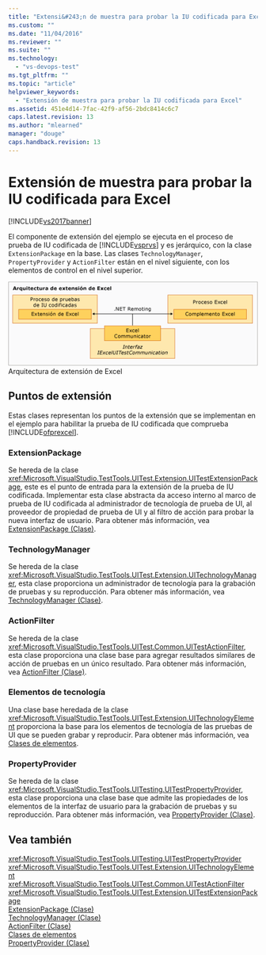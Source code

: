 ```yaml
---
title: "Extensi&#243;n de muestra para probar la IU codificada para Excel | Microsoft Docs"
ms.custom: ""
ms.date: "11/04/2016"
ms.reviewer: ""
ms.suite: ""
ms.technology: 
  - "vs-devops-test"
ms.tgt_pltfrm: ""
ms.topic: "article"
helpviewer_keywords: 
  - "Extensión de muestra para probar la IU codificada para Excel"
ms.assetid: 451e4d14-7fac-42f9-af56-2bdc8414c6c7
caps.latest.revision: 13
ms.author: "mlearned"
manager: "douge"
caps.handback.revision: 13
---
```

# Extensi&#243;n de muestra para probar la IU codificada para Excel
[!INCLUDE[vs2017banner](../code-quality/includes/vs2017banner.md)]

El componente de extensión del ejemplo se ejecuta en el proceso de prueba de IU codificada de [!INCLUDE[vsprvs](../code-quality/includes/vsprvs_md.md)] y es jerárquico, con la clase `ExtensionPackage` en la base.  Las clases `TechnologyManager`, `PropertyProvider` y `ActionFilter` están en el nivel siguiente, con los elementos de control en el nivel superior.  
  
 ![Arquitectura de extension de pruebas para Excel](../test/media/excel_extarch.png "Excel\_ExtArch")  
Arquitectura de extensión de Excel  
  
## Puntos de extensión  
 Estas clases representan los puntos de la extensión que se implementan en el ejemplo para habilitar la prueba de IU codificada que comprueba [!INCLUDE[ofprexcel](../test/includes/ofprexcel_md.md)].  
  
### ExtensionPackage  
 Se hereda de la clase <xref:Microsoft.VisualStudio.TestTools.UITest.Extension.UITestExtensionPackage>, este es el punto de entrada para la extensión de la prueba de IU codificada.  Implementar esta clase abstracta da acceso interno al marco de prueba de IU codificada al administrador de tecnología de prueba de UI, al proveedor de propiedad de prueba de UI y al filtro de acción para probar la nueva interfaz de usuario.  Para obtener más información, vea [ExtensionPackage \(Clase\)](../test/sample-excel-extension-extensionpackage-class.md).  
  
### TechnologyManager  
 Se hereda de la clase <xref:Microsoft.VisualStudio.TestTools.UITest.Extension.UITechnologyManager>, esta clase proporciona un administrador de tecnología para la grabación de pruebas y su reproducción.  Para obtener más información, vea [TechnologyManager \(Clase\)](../test/sample-excel-extension-technologymanager-class.md).  
  
### ActionFilter  
 Se hereda de la clase <xref:Microsoft.VisualStudio.TestTools.UITest.Common.UITestActionFilter>, esta clase proporciona una clase base para agregar resultados similares de acción de pruebas en un único resultado.  Para obtener más información, vea [ActionFilter \(Clase\)](../test/sample-excel-extension-actionfilter-class.md).  
  
### Elementos de tecnología  
 Una clase base heredada de la clase <xref:Microsoft.VisualStudio.TestTools.UITest.Extension.UITechnologyElement> proporciona la base para los elementos de tecnología de las pruebas de UI que se pueden grabar y reproducir.  Para obtener más información, vea [Clases de elementos](../test/sample-excel-extension-element-classes.md).  
  
### PropertyProvider  
 Se hereda de la clase <xref:Microsoft.VisualStudio.TestTools.UITesting.UITestPropertyProvider>, esta clase proporciona una clase base que admite las propiedades de los elementos de la interfaz de usuario para la grabación de pruebas y su reproducción.  Para obtener más información, vea [PropertyProvider \(Clase\)](../test/sample-excel-extension-propertyprovider-class.md).  
  
## Vea también  
 <xref:Microsoft.VisualStudio.TestTools.UITesting.UITestPropertyProvider>   
 <xref:Microsoft.VisualStudio.TestTools.UITest.Extension.UITechnologyElement>   
 <xref:Microsoft.VisualStudio.TestTools.UITest.Common.UITestActionFilter>   
 <xref:Microsoft.VisualStudio.TestTools.UITest.Extension.UITestExtensionPackage>   
 [ExtensionPackage \(Clase\)](../test/sample-excel-extension-extensionpackage-class.md)   
 [TechnologyManager \(Clase\)](../test/sample-excel-extension-technologymanager-class.md)   
 [ActionFilter \(Clase\)](../test/sample-excel-extension-actionfilter-class.md)   
 [Clases de elementos](../test/sample-excel-extension-element-classes.md)   
 [PropertyProvider \(Clase\)](../test/sample-excel-extension-propertyprovider-class.md)